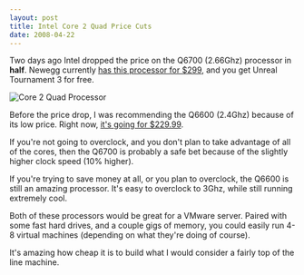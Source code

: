 ```yaml
---
layout: post
title: Intel Core 2 Quad Price Cuts
date: 2008-04-22
---
```


Two days ago Intel dropped the price on the Q6700 (2.66Ghz) processor in **half**. Newegg currently [has this processor for $299](http://www.newegg.com/Product/Product.aspx?Item=N82E16819115027), and you get Unreal Tournament 3 for free.

![Core 2 Quad Processor](core-2-quad-processor.png)

Before the price drop, I was recommending the Q6600 (2.4Ghz) because of its low price. Right now, [it's going for $229.99](http://www.newegg.com/Product/Product.aspx?Item=N82E16819115017).

If you're not going to overclock, and you don't plan to take advantage of all of the cores, then the Q6700 is probably a safe bet because of the slightly higher clock speed (10% higher).

If you're trying to save money at all, or you plan to overclock, the Q6600 is still an amazing processor. It's easy to overclock to 3Ghz, while still running extremely cool.

Both of these processors would be great for a VMware server. Paired with some fast hard drives, and a couple gigs of memory, you could easily run 4-8 virtual machines (depending on what they're doing of course).

It's amazing how cheap it is to build what I would consider a fairly top of the line machine.